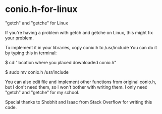 # conio.h-for-linux
"getch" and "getche" for Linux

If you're having a problem with getch and getche on Linux, this might fix your problem.

To implement it in your libraries, copy conio.h to /usr/include
You can do it by typing this in terminal:

$ cd "location where you placed downloaded conio.h"

$ sudo mv conio.h /usr/include


You can also edit file and implement other functions from original conio.h, but I don't need them, so I won't bother with writing them.
I only need "getch" and "getche" for my school.


Special thanks to Shobhit and Isaac from Stack Overflow for writing this code.
